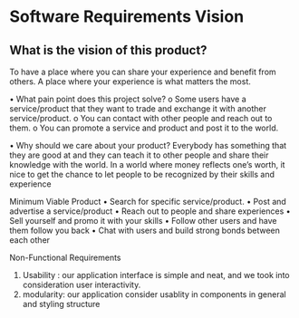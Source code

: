 # Software Requirements Vision

## What is the vision of this product?

To have a place where you can share your experience and benefit from others. 
A place where your experience is what matters the most. 

•	What pain point does this project solve?
o	Some users have a service/product that they want to trade and exchange it with another service/product. 
o	You can contact with other people and reach out to them.
o	You can promote a service and product and post it to the world. 

•	Why should we care about your product?
Everybody has something that they are good at and they can teach it to other people and share their knowledge with the world. 
In a world where money reflects one’s worth, it nice to get the chance to let people to be recognized by their skills and experience 

Minimum Viable Product
•	Search for specific service/product.
•	Post and advertise a service/product 
•	Reach out to people and share experiences 
•	Sell yourself and promo it with your skills 
•	Follow other users and have them follow you back 
•	Chat with users and build  strong bonds between each other 

Non-Functional Requirements
1.	Usability : our application interface is simple and neat, and we took into consideration user interactivity.
2.	modularity: our application consider usablity in components in general and styling structure
